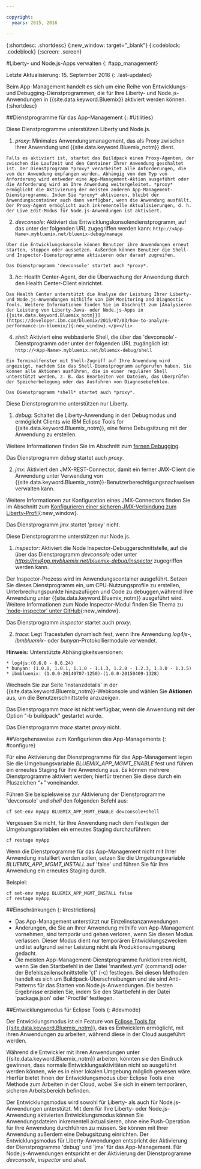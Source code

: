 ```yaml
---

copyright:
  years: 2015, 2016

---
```


{:shortdesc: .shortdesc}
{:new_window: target="_blank"}
{:codeblock: .codeblock}
{:screen: .screen}

#Liberty- und Node.js-Apps verwalten
{: #app_management}

Letzte Aktualisierung: 15. September 2016
{: .last-updated}

Beim App-Management handelt es sich um eine Reihe von Entwicklungs- und Debugging-Dienstprogrammen, die für Ihre Liberty- und Node.js-Anwendungen in {{site.data.keyword.Bluemix}} aktiviert werden können.
{:shortdesc}

##Dienstprogramme für das App-Management
{: #Utilities}

Diese Dienstprogramme unterstützen Liberty und Node.js.

  1. *proxy*: Minimales Anwendungsmanagement, das als Proxy zwischen Ihrer Anwendung und {{site.data.keyword.Bluemix_notm}} dient.

    Falls es aktiviert ist, startet das Buildpack einen Proxy-Agenten, der zwischen die Laufzeit und den Container Ihrer Anwendung geschaltet ist. Der Dienstprogramm *proxy* verarbeitet alle Anforderungen, die von der Anwendung empfangen werden. Abhängig von dem Typ von Anforderung wird entweder eine App-Management-Aktion ausgeführt oder die Anforderung wird an Ihre Anwendung weitergeleitet. *proxy* ermöglicht die Aktivierung der meisten anderen App-Management-Dienstprogramme. Indem Sie *proxy* aktivieren, bleibt der Anwendungscontainer auch dann verfügbar, wenn die Anwendung ausfällt. Der Proxy-Agent ermöglicht auch inkrementelle Aktualisierungen, d. h. der Live Edit-Modus für Node.js-Anwendungen ist aktiviert.
	
  2. *devconsole*: Aktiviert das Entwicklungskonsolendienstprogramm, auf das unter der folgenden URL zugegriffen werden kann:
    ```
    http://<App-Name>.mybluemix.net/bluemix-debug/manage
    ```
	
    Über die Entwicklungskonsole können Benutzer ihre Anwendungen erneut starten, stoppen oder aussetzen. Außerdem können Benutzer die Shell- und Inspector-Dienstprogramme aktivieren oder darauf zugreifen.

    Das Dienstprogramm 'devconsole' startet auch *proxy*.
	
  3. *hc*: Health Center-Agent, der die Überwachung der Anwendung durch den Health Center-Client einrichtet.

    Das Health Center unterstützt die Analyse der Leistung Ihrer Liberty- und Node.js-Anwendungen mithilfe von IBM Monitoring and Diagnostic Tools. Weitere Informationen finden Sie im Abschnitt zum [Analysieren der Leistung von Liberty-Java- oder Node.js-Apps in {{site.data.keyword.Bluemix_notm}}](https://developer.ibm.com/bluemix/2015/07/03/how-to-analyze-performance-in-bluemix/){:new_window}.</p></li>
	
  4. *shell*: Aktiviert eine webbasierte Shell, die über das 'devconsole'-Dienstprogramm oder unter der folgenden URL zugänglich ist:
    ```
    http://<App-Name>.mybluemix.net/bluemix-debug/shell
    ```
	
    Ein Terminalfenster mit Shell-Zugriff auf Ihre Anwendung wird angezeigt, nachdem Sie das Shell-Dienstprogramm aufgerufen haben. Sie können alle Aktionen ausführen, die in einer regulären Shell unterstützt werden, z. B. das Bearbeiten von Dateien, das Überprüfen der Speicherbelegung oder das Ausführen von Diagnosebefehlen.
	
    Das Dienstprogramm *shell* startet auch *proxy*.

Diese Dienstprogramme unterstützen nur Liberty.

  1. *debug*: Schaltet die Liberty-Anwendung in den Debugmodus und ermöglicht Clients wie IBM Eclipse Tools for {{site.data.keyword.Bluemix_notm}}, eine ferne Debugsitzung mit der Anwendung zu erstellen.
  
   Weitere Informationen finden Sie im Abschnitt zum [fernen Debugging](../manageapps/eclipsetools/eclipsetools.html#remotedebug).
   
   Das Dienstprogramm *debug* startet auch *proxy*.
   
  2. *jmx*: Aktiviert den JMX-REST-Connector, damit ein ferner JMX-Client die Anwendung unter Verwendung von {{site.data.keyword.Bluemix_notm}}-Benutzerberechtigungsnachweisen verwalten kann.
  
  Weitere Informationen zur Konfiguration eines JMX-Connectors finden Sie im Abschnitt zum [Konfigurieren einer sicheren JMX-Verbindung zum Liberty-Profil](https://www-01.ibm.com/support/knowledgecenter/was_beta_liberty/com.ibm.websphere.wlp.nd.multiplatform.doc/ae/twlp_admin_restconnector.html){:new_window}.
  
  Das Dienstprogramm *jmx* startet 'proxy' nicht.

Diese Dienstprogramme unterstützen nur Node.js.

  1. *inspector*: Aktiviert die Node Inspector-Debuggerschnittstelle, auf die über das Dienstprogramm *devconsole* oder unter *https://myApp.mybluemix.net/bluemix-debug/inspector* zugegriffen werden kann.
  
  Der Inspector-Prozess wird im Anwendungscontainer ausgeführt. Setzen Sie dieses Dienstprogramm ein, um CPU-Nutzungsprofile zu erstellen, Unterbrechungspunkte hinzuzufügen und Code zu debuggen,während Ihre Anwendung unter {{site.data.keyword.Bluemix_notm}} ausgeführt wird. Weitere Informationen zum Node Inspector-Modul finden Sie Thema zu ['node-inspector' unter GitHub](https://github.com/node-inspector/node-inspector){:new_window}.
  
  Das Dienstprogramm *inspector* startet auch *proxy*.
	
  2. *trace*: Legt Tracestufen dynamisch fest, wenn Ihre Anwendung *log4js*-, *ibmbluemix*- oder *bunyan*-Protokolliermodule verwendet.
  
  **Hinweis:** Unterstützte Abhängigkeitsversionen:

    * log4js:(0.6.0 - 0.6.24)
    * bunyan: (1.0.0, 1.0.1, 1.1.0 - 1.1.3, 1.2.0 - 1.2.3, 1.3.0 - 1.3.5)
    * ibmbluemix: (1.0.0-20140707-1250)-(1.0.0-20150409-1328)
  
  Wechseln Sie zur Seite 'Instanzdetails' in der {{site.data.keyword.Bluemix_notm}}-Webkonsole und wählen Sie **Aktionen** aus, um die Benutzerschnittstelle anzuzeigen.

  Das Dienstprogramm *trace* ist nicht verfügbar, wenn die Anwendung mit der Option "-b buildpack" gestartet wurde.

  Das Dienstprogramm *trace* startet *proxy* nicht.

##Vorgehensweise zum Konfigurieren des App-Managements
{: #configure}

Für eine
Aktivierung der Dienstprogramme für das App-Management legen Sie die
Umgebungsvariable *BLUEMIX_APP_MGMT_ENABLE* fest und führen ein erneutes Staging für Ihre Anwendung aus. Es können mehrere Dienstprogramme aktiviert werden; hierfür trennen Sie diese durch ein Pluszeichen “+” voneinander.

Führen Sie beispielsweise zur Aktivierung der Dienstprogramme 'devconsole' und *shell* den folgenden Befehl aus:

```
cf set-env myApp BLUEMIX_APP_MGMT_ENABLE devconsole+shell
```

Vergessen Sie nicht, für Ihre Anwendung nach dem Festlegen der Umgebungsvariablen ein erneutes Staging durchzuführen:

```
cf restage myApp
```

Wenn die Dienstprogramme für das App-Management nicht mit Ihrer Anwendung installiert werden sollen,
setzen Sie die Umgebungsvariable
*BLUEMIX_APP_MGMT_INSTALL* auf 'false' und führen Sie für Ihre Anwendung ein erneutes Staging durch.

Beispiel:

```
cf set-env myApp BLUEMIX_APP_MGMT_INSTALL false
cf restage myApp
```

##Einschränkungen
{: #restrictions}

* Das App-Management unterstützt nur Einzelinstanzanwendungen.
* Änderungen, die Sie an Ihrer Anwendung mithilfe von App-Management vornehmen, sind temporär und gehen verloren, wenn Sie diesen Modus verlassen. Dieser Modus dient nur temporären Entwicklungszwecken und ist aufgrund seiner Leistung nicht als Produktionsumgebung gedacht.
* Die meisten App-Management-Dienstprogramme funktionieren nicht, wenn Sie den Startbefehl in der Datei 'manifest.yml' (command) oder der Befehlszeilenschnittstelle 'cf' (-c) festlegen. Bei diesen Methoden handelt es sich um Buildpack-Überschreibungen und sie sind Anti-Patterns für das Starten von Node.js-Anwendungen. Die besten Ergebnisse erzielen Sie, indem Sie den Startbefehl in der Datei 'package.json' oder 'Procfile' festlegen.

##Entwicklungsmodus für Eclipse Tools
{: #devmode}

Der Entwicklungsmodus ist ein Feature von [Eclipse Tools for {{site.data.keyword.Bluemix_notm}}](../manageapps/eclipsetools/eclipsetools.html#eclipsetools), das
es Entwicklern ermöglicht,
mit ihren Anwendungen zu arbeiten, während diese in der Cloud ausgeführt werden.

Während die Entwickler mit ihren Anwendungen unter
{{site.data.keyword.Bluemix_notm}} arbeiten, könnten sie den Eindruck
gewinnen, dass normale Entwicklungsaktivitäten nicht so ausgeführt werden können, wie es in einer lokalen Umgebung möglich gewesen wäre. Hierfür
bietet Ihnen der Entwicklungsmodus über Eclipse Tools eine Methode zum Arbeiten in der Cloud, wobei Sie sich in einem temporären, sicheren Arbeitsbereich befinden.

Der Entwicklungsmodus wird sowohl für Liberty- als auch für Node.js-Anwendungen unterstützt. Mit dem für Ihre Liberty- oder Node.js-Anwendung aktivierten
Entwicklungsmodus können Sie Anwendungsdateien inkrementell aktualisieren, ohne
eine Push-Operation für Ihre Anwendung durchführen zu müssen. Sie können mit Ihrer Anwendung außerdem eine
Debugsitzung einrichten. Der Entwicklungsmodus für Liberty-Anwendungen entspricht
der Aktivierung der Dienstprogramme 'debug' und 'jmx' für das
App-Management. Für Node.js-Anwendungen entspricht er der Aktivierung
der Dienstprogramme *devconsole*, *inspector* und *shell*.
